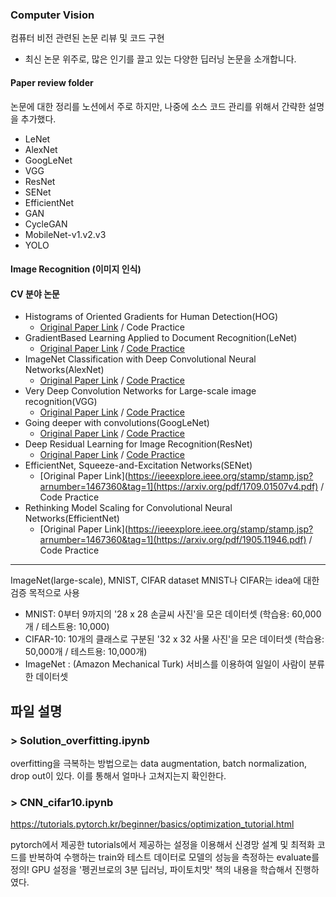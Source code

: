 ### Computer Vision

컴퓨터 비전 관련된 논문 리뷰 및 코드 구현
* 최신 논문 위주로, 많은 인기를 끌고 있는 다양한 딥러닝 논문을 소개합니다.

#### Paper review folder

논문에 대한 정리를 노션에서 주로 하지만, 나중에 소스 코드 관리를 위해서 간략한 설명을 추가했다.
- LeNet
- AlexNet
- GoogLeNet
- VGG
- ResNet
- SENet
- EfficientNet
- GAN
- CycleGAN
- MobileNet-v1.v2.v3
- YOLO

#### Image Recognition (이미지 인식)

#### CV 분야 논문
* Histograms of Oriented Gradients for Human Detection(HOG)
    * [Original Paper Link](https://ieeexplore.ieee.org/stamp/stamp.jsp?arnumber=1467360&tag=1) / Code Practice
* GradientBased Learning Applied to Document Recognition(LeNet)
    * [Original Paper Link]([https://ieeexplore.ieee.org/stamp/stamp.jsp?arnumber=1467360&tag=1](http://vision.stanford.edu/cs598_spring07/papers/Lecun98.pdf)) / [Code Practice](https://github.com/edenLee94/CV/blob/main/Paper/LeNet/LeNet.ipynb)
* ImageNet Classification with Deep Convolutional Neural Networks(AlexNet)
    * [Original Paper Link](https://proceedings.neurips.cc/paper/2012/file/c399862d3b9d6b76c8436e924a68c45b-Paper.pdf) / [Code Practice](https://github.com/edenLee94/CV/blob/main/Paper/AlexNet/AlexNet_pr.ipynb)
* Very Deep Convolution Networks for Large-scale image recognition(VGG)
    * [Original Paper Link](https://arxiv.org/pdf/1409.1556.pdf%20http://arxiv.org/abs/1409.1556.pdf) / [Code Practice](https://github.com/edenLee94/CV/blob/main/Paper/VGG/vgg.py)
* Going deeper with convolutions(GoogLeNet)
    * [Original Paper Link](https://arxiv.org/pdf/1409.4842.pdf) / [Code Practice](https://github.com/edenLee94/CV/blob/main/Paper/GoogLeNet/_GoogLeNet_pr.ipynb)
* Deep Residual Learning for Image Recognition(ResNet)
    * [Original Paper Link](https://arxiv.org/pdf/1512.03385.pdf) / [Code Practice](https://github.com/edenLee94/CV/blob/main/Paper/ResNet/ResNet_50.ipynb)
* EfficientNet, Squeeze-and-Excitation Networks(SENet)
    * [Original Paper Link](https://ieeexplore.ieee.org/stamp/stamp.jsp?arnumber=1467360&tag=1](https://arxiv.org/pdf/1709.01507v4.pdf) / Code Practice
* Rethinking Model Scaling for Convolutional Neural Networks(EfficientNet)
    * [Original Paper Link](https://ieeexplore.ieee.org/stamp/stamp.jsp?arnumber=1467360&tag=1](https://arxiv.org/pdf/1905.11946.pdf) / Code Practice
-----
ImageNet(large-scale), MNIST, CIFAR dataset
MNIST나 CIFAR는 idea에 대한 검증 목적으로 사용
- MNIST: 0부터 9까지의 '28 x 28 손글씨 사진'을 모은 데이터셋 (학습용: 60,000개 / 테스트용: 10,000)
- CIFAR-10: 10개의 클래스로 구분된 '32 x 32 사물 사진'을 모은 데이터셋 (학습용: 50,000개 / 테스트용: 10,000개)
- ImageNet : (Amazon Mechanical Turk) 서비스를 이용하여 일일이 사람이 분류한 데이터셋


## 파일 설명
### > Solution_overfitting.ipynb
overfitting을 극복하는 방법으로는 data augmentation, batch normalization, drop out이 있다. 이를 통해서 얼마나 고쳐지는지 확인한다.

### > CNN_cifar10.ipynb
https://tutorials.pytorch.kr/beginner/basics/optimization_tutorial.html

pytorch에서 제공한 tutorials에서 제공하는 설정을 이용해서 신경망 설계 및 최적화 코드를 반복하여 수행하는 train와 테스트 데이터로 모델의 성능을 측정하는 evaluate를 정의!
GPU 설정을 '펭귄브로의 3분 딥러닝, 파이토치맛' 책의 내용을 학습해서 진행하였다.
